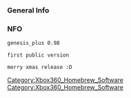### General Info

### NFO

    genesis_plus 0.98

    first public version

    merry xmas release :D

[Category:Xbox360_Homebrew_Software](Category:Xbox360_Homebrew_Software "wikilink")
[Category:Xbox360_Homebrew_Software](Category:Xbox360_Homebrew_Software "wikilink")